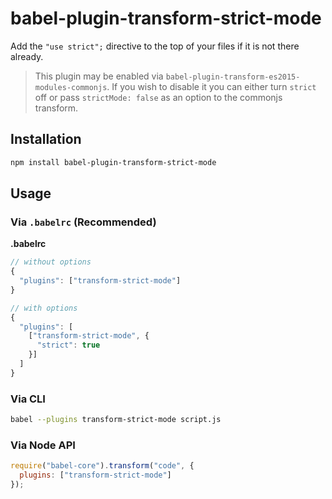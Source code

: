 # babel-plugin-transform-strict-mode

Add the `"use strict";` directive to the top of your files if it is not there
already.

> This plugin may be enabled via `babel-plugin-transform-es2015-modules-commonjs`.
> If you wish to disable it you can either turn `strict` off or pass
> `strictMode: false` as an option to the commonjs transform.

## Installation

```sh
npm install babel-plugin-transform-strict-mode
```

## Usage

### Via `.babelrc` (Recommended)

**.babelrc**

```js
// without options
{
  "plugins": ["transform-strict-mode"]
}

// with options
{
  "plugins": [
    ["transform-strict-mode", {
      "strict": true
    }]
  ]
}
```

### Via CLI

```sh
babel --plugins transform-strict-mode script.js
```

### Via Node API

```javascript
require("babel-core").transform("code", {
  plugins: ["transform-strict-mode"]
});
```
